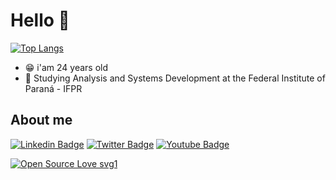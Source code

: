 # Hello 👋

[![Top Langs](https://github-readme-stats.vercel.app/api/top-langs/?username=trallerd&layout=compact&theme=dracula)](https://github.com/trallerd/github-readme-stats) 

- :grin:	i'am 24 years old
- :open_book:	Studying Analysis and Systems Development at the Federal Institute of Paraná - IFPR

## About me

[![Linkedin Badge](https://img.shields.io/badge/LinkedIn-0077B5?style=for-the-badge&logo=linkedin&logoColor=white)](https://www.linkedin.com/in/jeszgoncalves/)
[![Twitter Badge](https://img.shields.io/badge/Twitter-1DA1F2?style=for-the-badge&logo=twitter&logoColor=white)](https://twitter.com/trallerd)
[![Youtube Badge](https://img.shields.io/badge/YouTube-FF0000?style=for-the-badge&logo=youtube&logoColor=white)](https://www.youtube.com/channel/UCHmlPQF6AVr3y7fj7TE-7Hw)

[![Open Source Love svg1](https://badges.frapsoft.com/os/v1/open-source.svg?v=103)](https://github.com/ellerbrock/open-source-badges/)








